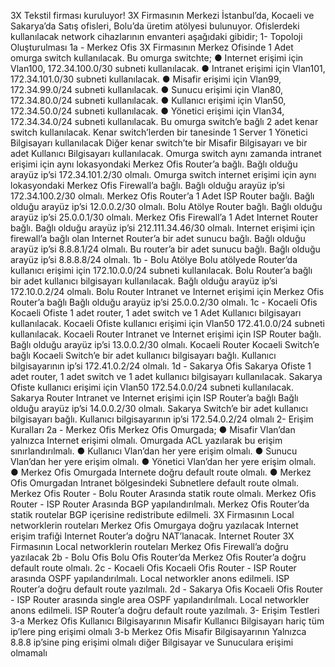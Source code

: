 3X Tekstil firması kuruluyor! 3X Firmasının Merkezi İstanbul’da, Kocaeli ve Sakarya’da Satış ofisleri, Bolu’da
üretim atölyesi bulunuyor.
Ofislerdeki kullanılacak network cihazlarının envanteri aşağıdaki gibidir;
1- Topoloji Oluşturulması
1a - Merkez Ofis
3X Firmasının Merkez Ofisinde 1 Adet omurga switch kullanılacak.
Bu omurga switchte;
● Internet erişimi için Vlan100, 172.34.100.0/30 subneti kullanılacak.
● Intranet erişimi için Vlan101, 172.34.101.0/30 subneti kullanılacak.
● Misafir erişimi için Vlan99, 172.34.99.0/24 subneti kullanılacak.
● Sunucu erişimi için Vlan80, 172.34.80.0/24 subneti kullanılacak.
● Kullanıcı erişimi için Vlan50, 172.34.50.0/24 subneti kullanılacak.
● Yönetici erişimi için Vlan34, 172.34.34.0/24 subneti kullanılacak.
Bu omurga switch’e bağlı 2 adet kenar switch kullanılacak.
Kenar switch’lerden bir tanesinde 1 Server 1 Yönetici Bilgisayarı kullanılacak
Diğer kenar switch’te bir Misafir Bilgisayarı ve bir adet Kullanıcı Bilgisayarı kullanılacak.
Omurga switch aynı zamanda intranet erişimi için aynı lokasyondaki Merkez Ofis Router’a bağlı. Bağlı olduğu
arayüz ip’si 172.34.101.2/30 olmalı.
Omurga switch internet erişimi için aynı lokasyondaki Merkez Ofis Firewall’a bağlı.
Bağlı olduğu arayüz ip’si 172.34.100.2/30 olmalı.
Merkez Ofis Router’a
1 Adet ISP Router bağlı.
Bağlı olduğu arayüz ip’si 12.0.0.2/30 olmalı.
Bolu Atölye Router bağlı.
Bağlı olduğu arayüz ip’si 25.0.0.1/30 olmalı.
Merkez Ofis Firewall’a
1 Adet Internet Router bağlı.
Bağlı olduğu arayüz ip’si 212.111.34.46/30 olmalı.
Internet erişimi için firewall’a bağlı olan Internet Router’a bir adet sunucu bağlı.
Bağlı olduğu arayüz ip’si 8.8.8.1/24 olmalı.
Bu router’a bir adet sunucu bağlı.
Bağlı olduğu arayüz ip’si 8.8.8.8/24 olmalı.
1b - Bolu Atölye
Bolu atölyede Router’da kullanıcı erişimi için 172.10.0.0/24 subneti kullanılacak.
Bolu Router’a bağlı bir adet kullanıcı bilgisayarı kullanılacak.
Bağlı olduğu arayüz ip’si 172.10.0.2/24 olmalı.
Bolu Router Intranet ve Internet erişimi için Merkez Ofis Router’a bağlı
Bağlı olduğu arayüz ip’si 25.0.0.2/30 olmalı.
1c - Kocaeli Ofis
Kocaeli Ofiste 1 adet router, 1 adet switch ve 1 Adet Kullanıcı bilgisayarı kullanılacak.
Kocaeli Ofiste kullanıcı erişimi için Vlan50 172.41.0.0/24 subneti kullanılacak.
Kocaeli Router Intranet ve Internet erişimi için ISP Router bağlı.
Bağlı olduğu arayüz ip’si 13.0.0.2/30 olmalı.
Kocaeli Router Kocaeli Switch’e bağlı
Kocaeli Switch’e bir adet kullanıcı bilgisayarı bağlı.
Kullanıcı bilgisayarının ip’si 172.41.0.2/24 olmalı.
1d - Sakarya Ofis
Sakarya Ofiste 1 adet router, 1 adet switch ve 1 adet kullanıcı bilgisayarı kullanılacak.
Sakarya Ofiste kullanıcı erişimi için Vlan50 172.54.0.0/24 subneti kullanılacak.
Sakarya Router Intranet ve Internet erişimi için ISP Router’a bağlı
Bağlı olduğu arayüz ip’si 14.0.0.2/30 olmalı.
Sakarya Switch’e bir adet kullanıcı bilgisayarı bağlı.
Kullanıcı bilgisayarının ip’si 172.54.0.2/24 olmalı
2- Erişim Kuralları
2a - Merkez Ofis
Merkez Ofis Omurgada;
● Misafir Vlan’dan yalnızca Internet erişimi olmalı. Omurgada ACL yazılarak bu erişim sınırlandırılmalı.
● Kullanıcı Vlan’dan her yere erişim olmalı.
● Sunucu Vlan’dan her yere erişim olmalı.
● Yönetici Vlan’dan her yere erişim olmalı.
● Merkez Ofis Omurgada Internete doğru default route olmalı.
● Merkez Ofis Omurgadan Intranet bölgesindeki Subnetlere default route olmalı.
Merkez Ofis Router - Bolu Router Arasında statik route olmalı.
Merkez Ofis Router - ISP Router Arasında BGP yapılandırılmalı. Merkez Ofis Router’da statik routelar BGP
içerisine redistribute edilmeli.
3X Firmasının Local networklerin routeları Merkez Ofis Omurgaya doğru yazılacak
Internet erişim trafiği Internet Router’a doğru NAT’lanacak.
Internet Router
3X Firmasının Local networklerin routeları Merkez Ofis Firewall’a doğru yazılacak
2b - Bolu Ofis
Bolu Ofis Router’da Merkez Ofis Router’a doğru default route olmalı.
2c - Kocaeli Ofis
Kocaeli Ofis Router - ISP Router arasında OSPF yapılandırılmalı.
Local networkler anons edilmeli.
ISP Router’a doğru default route yazılmalı.
2d - Sakarya Ofis
Kocaeli Ofis Router - ISP Router arasında single area OSPF yapılandırılmalı.
Local networkler anons edilmeli.
ISP Router’a doğru default route yazılmalı.
3- Erişim Testleri
3-a Merkez Ofis Kullanıcı Bilgisayarının Misafir Kullanıcı Bilgisayarı hariç tüm ip’lere ping erişimi olmalı
3-b Merkez Ofis Misafir Bilgisayarının Yalnızca 8.8.8 ip’sine ping erişimi olmalı diğer Bilgisayar ve Sunuculara
erişimi olmamalı